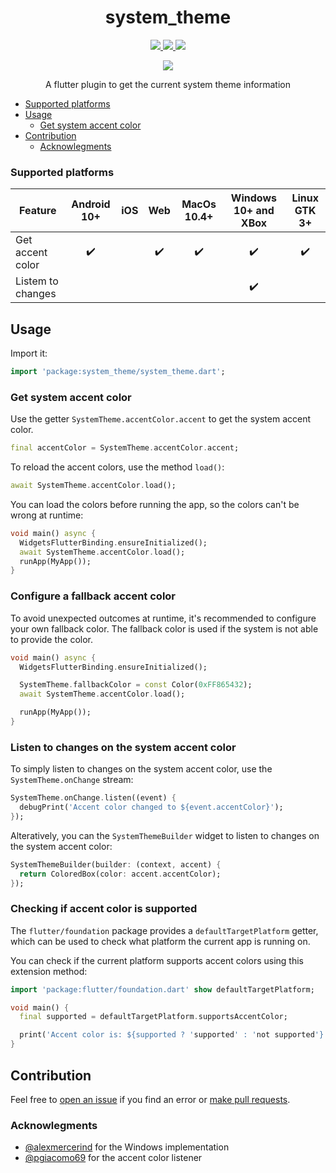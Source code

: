 <div>
  <h1 align="center">system_theme</h1>
  <p align="center" >
    <a title="Discord" href="https://discord.gg/674gpDQUVq">
      <img src="https://img.shields.io/discord/809528329337962516?label=discord&logo=discord" />
    </a>
    <a title="Pub" href="https://pub.dartlang.org/packages/system_theme" >
      <img src="https://img.shields.io/pub/v/system_theme.svg?style=popout&include_prereleases" />
    </a>
    <a title="Github License">
      <img src="https://img.shields.io/github/license/bdlukaa/system_theme" />
    </a>
  </p>
  <p align="center">
    <a title="Patreon" href="https://patreon.com/bdlukaa">
      <img src="https://img.shields.io/endpoint.svg?url=https%3A%2F%2Fshieldsio-patreon.vercel.app%2Fapi%3Fusername%3Dbdlukaa%26type%3Dpatrons&style=for-the-badge">
    </a>
  </p>
  <p align="center">
  A flutter plugin to get the current system theme information
  </p>
</div>

- [Supported platforms](#supported-platforms)
- [Usage](#usage)
  - [Get system accent color](#get-system-accent-color)
- [Contribution](#contribution)
  - [Acknowlegments](#acknowlegments)

### Supported platforms

| Feature           | Android 10+ | iOS | Web | MacOs 10.4+ | Windows 10+ and XBox | Linux GTK 3+ |
| ----------------- | :---------: | :-: | :-: | :---------: | :------------------: | :----------: |
| Get accent color  |     ✔️      |     | ✔️  |     ✔️      |          ✔️          |      ✔️      |
| Listem to changes |             |     |     |             |          ✔️          |              |

## Usage

Import it:

```dart
import 'package:system_theme/system_theme.dart';
```

### Get system accent color

Use the getter `SystemTheme.accentColor.accent` to get the system accent color.

```dart
final accentColor = SystemTheme.accentColor.accent;
```

To reload the accent colors, use the method `load()`:

```dart
await SystemTheme.accentColor.load();
```

You can load the colors before running the app, so the colors can't be wrong at runtime:

```dart
void main() async {
  WidgetsFlutterBinding.ensureInitialized();
  await SystemTheme.accentColor.load();
  runApp(MyApp());
}
```

### Configure a fallback accent color

To avoid unexpected outcomes at runtime, it's recommended to configure your own fallback color. The fallback color is used if the system is not able to provide the color.

```dart
void main() async {
  WidgetsFlutterBinding.ensureInitialized();

  SystemTheme.fallbackColor = const Color(0xFF865432);
  await SystemTheme.accentColor.load();

  runApp(MyApp());
}
```

### Listen to changes on the system accent color

To simply listen to changes on the system accent color, use the `SystemTheme.onChange` stream:

```dart
SystemTheme.onChange.listen((event) {
  debugPrint('Accent color changed to ${event.accentColor}');
});
```

Alteratively, you can the `SystemThemeBuilder` widget to listen to changes on the system accent color:

```dart
SystemThemeBuilder(builder: (context, accent) {
  return ColoredBox(color: accent.accentColor);
});
```

### Checking if accent color is supported

The `flutter/foundation` package provides a `defaultTargetPlatform` getter, which can be used to check what platform the current app is running on.

You can check if the current platform supports accent colors using this extension method:

```dart
import 'package:flutter/foundation.dart' show defaultTargetPlatform;

void main() {
  final supported = defaultTargetPlatform.supportsAccentColor;

  print('Accent color is: ${supported ? 'supported' : 'not supported'} on the current platform');
}
```

## Contribution

Feel free to [open an issue](https://github.com/bdlukaa/system_theme/issues/new) if you find an error or [make pull requests](https://github.com/bdlukaa/system_theme/pulls).

### Acknowlegments

- [@alexmercerind](https://github.com/alexmercerind) for the Windows implementation
- [@pgiacomo69](https://github.com/pgiacomo69) for the accent color listener
